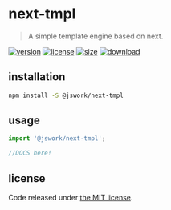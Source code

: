 # next-tmpl
> A simple template engine based on next.

[![version][version-image]][version-url]
[![license][license-image]][license-url]
[![size][size-image]][size-url]
[![download][download-image]][download-url]

## installation
```bash
npm install -S @jswork/next-tmpl
```

## usage
```js
import '@jswork/next-tmpl';

//DOCS here!
```

## license
Code released under [the MIT license](https://github.com/afeiship/next-boilerplate-package/blob/master/LICENSE.txt).

[version-image]: https://img.shields.io/npm/v/@boilerplate-scope/next-boilerplate-package
[version-url]: https://npmjs.org/package/@boilerplate-scope/next-boilerplate-package

[license-image]: https://img.shields.io/npm/l/@boilerplate-scope/next-boilerplate-package
[license-url]: https://github.com/afeiship/next-boilerplate-package/blob/master/LICENSE.txt

[size-image]: https://img.shields.io/bundlephobia/minzip/@boilerplate-scope/next-boilerplate-package
[size-url]: https://github.com/afeiship/next-boilerplate-package/blob/master/dist/next-boilerplate-package.min.js

[download-image]: https://img.shields.io/npm/dm/@boilerplate-scope/next-boilerplate-package
[download-url]: https://www.npmjs.com/package/@boilerplate-scope/next-boilerplate-package
